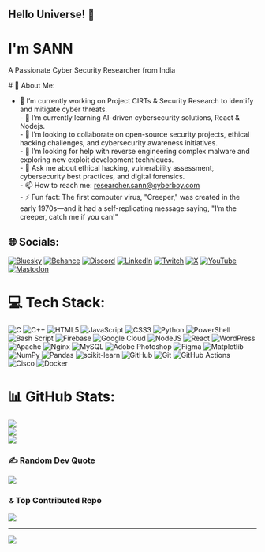 ## Hello Universe! 👋

<!--
**cyberboy-sann/cyberboy-sann** is a ✨ _special_ ✨ repository because its `README.md` (this file) appears on your GitHub profile.

Here are some ideas to get you started:

- 🔭 I’m currently working on ...
- 🌱 I’m currently learning ...
- 👯 I’m looking to collaborate on ...
- 🤔 I’m looking for help with ...
- 💬 Ask me about ...
- 📫 How to reach me: ...
- 😄 Pronouns: ...
- ⚡ Fun fact: ...
-->

<h1>I'm  SANN</h1>
<p>A Passionate Cyber Security Researcher from India</p>
# 💫 About Me:

- 🔭 I’m currently working on Project CIRTs & Security Research to identify and mitigate cyber threats.<br>- 🌱 I’m currently learning AI-driven cybersecurity solutions, React & Nodejs.<br>- 👯 I’m looking to collaborate on open-source security projects, ethical hacking challenges, and cybersecurity awareness initiatives.<br>- 🤔 I’m looking for help with reverse engineering complex malware and exploring new exploit development techniques.<br>- 💬 Ask me about ethical hacking, vulnerability assessment, cybersecurity best practices, and digital forensics.<br>- 📫 How to reach me: researcher.sann@cyberboy.com<br>- ⚡ Fun fact: The first computer virus, "Creeper," was created in the early 1970s—and it had a self-replicating message saying, "I’m the creeper, catch me if you can!"


## 🌐 Socials:
[![Bluesky](https://img.shields.io/badge/bluesky-0285FF?style=for-the-badge&logo=bluesky&logoColor=%23FFFFFF)](https://bsky.app/profile/@cyberboysann) [![Behance](https://img.shields.io/badge/Behance-1769ff?logo=behance&logoColor=white)](https://behance.net/cyberboysann) [![Discord](https://img.shields.io/badge/Discord-%237289DA.svg?logo=discord&logoColor=white)](https://discord.gg/cyberboysann) [![LinkedIn](https://img.shields.io/badge/LinkedIn-%230077B5.svg?logo=linkedin&logoColor=white)](https://linkedin.com/in/cyberboysann) [![Twitch](https://img.shields.io/badge/Twitch-%239146FF.svg?logo=Twitch&logoColor=white)](https://twitch.tv/cyberboysann) [![X](https://img.shields.io/badge/X-black.svg?logo=X&logoColor=white)](https://x.com/cyberboysann) [![YouTube](https://img.shields.io/badge/YouTube-%23FF0000.svg?logo=YouTube&logoColor=white)](https://youtube.com/@cyberboysann) [![Mastodon](https://img.shields.io/badge/-MASTODON-%232B90D9?logo=mastodon&logoColor=white)](https://mastodon.social/@@cyberboysann) 

# 💻 Tech Stack:
![C](https://img.shields.io/badge/c-%2300599C.svg?style=for-the-badge&logo=c&logoColor=white) ![C++](https://img.shields.io/badge/c++-%2300599C.svg?style=for-the-badge&logo=c%2B%2B&logoColor=white) ![HTML5](https://img.shields.io/badge/html5-%23E34F26.svg?style=for-the-badge&logo=html5&logoColor=white) ![JavaScript](https://img.shields.io/badge/javascript-%23323330.svg?style=for-the-badge&logo=javascript&logoColor=%23F7DF1E) ![CSS3](https://img.shields.io/badge/css3-%231572B6.svg?style=for-the-badge&logo=css3&logoColor=white) ![Python](https://img.shields.io/badge/python-3670A0?style=for-the-badge&logo=python&logoColor=ffdd54) ![PowerShell](https://img.shields.io/badge/PowerShell-%235391FE.svg?style=for-the-badge&logo=powershell&logoColor=white) ![Bash Script](https://img.shields.io/badge/bash_script-%23121011.svg?style=for-the-badge&logo=gnu-bash&logoColor=white) ![Firebase](https://img.shields.io/badge/firebase-%23039BE5.svg?style=for-the-badge&logo=firebase) ![Google Cloud](https://img.shields.io/badge/GoogleCloud-%234285F4.svg?style=for-the-badge&logo=google-cloud&logoColor=white) ![NodeJS](https://img.shields.io/badge/node.js-6DA55F?style=for-the-badge&logo=node.js&logoColor=white) ![React](https://img.shields.io/badge/react-%2320232a.svg?style=for-the-badge&logo=react&logoColor=%2361DAFB) ![WordPress](https://img.shields.io/badge/WordPress-%23117AC9.svg?style=for-the-badge&logo=WordPress&logoColor=white) ![Apache](https://img.shields.io/badge/apache-%23D42029.svg?style=for-the-badge&logo=apache&logoColor=white) ![Nginx](https://img.shields.io/badge/nginx-%23009639.svg?style=for-the-badge&logo=nginx&logoColor=white) ![MySQL](https://img.shields.io/badge/mysql-4479A1.svg?style=for-the-badge&logo=mysql&logoColor=white) ![Adobe Photoshop](https://img.shields.io/badge/adobe%20photoshop-%2331A8FF.svg?style=for-the-badge&logo=adobe%20photoshop&logoColor=white) ![Figma](https://img.shields.io/badge/figma-%23F24E1E.svg?style=for-the-badge&logo=figma&logoColor=white) ![Matplotlib](https://img.shields.io/badge/Matplotlib-%23ffffff.svg?style=for-the-badge&logo=Matplotlib&logoColor=black) ![NumPy](https://img.shields.io/badge/numpy-%23013243.svg?style=for-the-badge&logo=numpy&logoColor=white) ![Pandas](https://img.shields.io/badge/pandas-%23150458.svg?style=for-the-badge&logo=pandas&logoColor=white) ![scikit-learn](https://img.shields.io/badge/scikit--learn-%23F7931E.svg?style=for-the-badge&logo=scikit-learn&logoColor=white) ![GitHub](https://img.shields.io/badge/github-%23121011.svg?style=for-the-badge&logo=github&logoColor=white) ![Git](https://img.shields.io/badge/git-%23F05033.svg?style=for-the-badge&logo=git&logoColor=white) ![GitHub Actions](https://img.shields.io/badge/github%20actions-%232671E5.svg?style=for-the-badge&logo=githubactions&logoColor=white) ![Cisco](https://img.shields.io/badge/cisco-%23049fd9.svg?style=for-the-badge&logo=cisco&logoColor=black) ![Docker](https://img.shields.io/badge/docker-%230db7ed.svg?style=for-the-badge&logo=docker&logoColor=white)
# 📊 GitHub Stats:
![](https://github-readme-stats.vercel.app/api?username=cyberboy-sann&theme=shadow_green&hide_border=false&include_all_commits=false&count_private=false)<br/>
![](https://nirzak-streak-stats.vercel.app/?user=cyberboy-sann&theme=shadow_green&hide_border=false)<br/>
![](https://github-readme-stats.vercel.app/api/top-langs/?username=cyberboy-sann&theme=shadow_green&hide_border=false&include_all_commits=false&count_private=false&layout=compact)

### ✍️ Random Dev Quote
![](https://quotes-github-readme.vercel.app/api?type=horizontal&theme=radical)

### 🔝 Top Contributed Repo
![](https://github-contributor-stats.vercel.app/api?username=cyberboy-sann&limit=5&theme=neon&combine_all_yearly_contributions=true)

---
[![](https://visitcount.itsvg.in/api?id=cyberboy-sann&icon=0&color=0)](https://visitcount.itsvg.in)

<!-- Proudly created with GPRM ( https://gprm.itsvg.in ) -->
